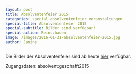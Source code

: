 ```yaml
---
layout: post
title: Absolventenfeier 2015
categories: special absolventenfeier veranstaltungen
special-title: Absolventenfeier 2015
special-subtitle: Bilder sind verfügbar!
special-action: Reinschauen
image: /images/2016-01-31-absolventenfeier-2015.jpg
author: Janine
---
```


Die Bilder der Absolventenfeier sind ab heute
[hier](https://absolventenfeier.pep-dortmund.org/media/) verfügbar.

Zugangsdaten: absolvent:geschafft2015
